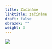 ```yaml
---
title: Začínáme
linktitle: začínáme
draft: false
obrazek: ""
weight: 3
---
```

![](/assets/media/zac_kurzu.jpg)